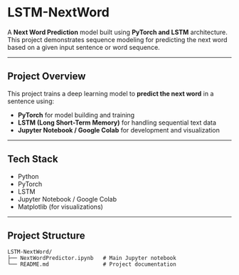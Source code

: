 #  LSTM-NextWord

A **Next Word Prediction** model built using **PyTorch and LSTM** architecture.  
This project demonstrates sequence modeling for predicting the next word based on a given input sentence or word sequence.

---

##  Project Overview

This project trains a deep learning model to **predict the next word** in a sentence using:
-  **PyTorch** for model building and training  
-  **LSTM (Long Short-Term Memory)** for handling sequential text data  
-  **Jupyter Notebook / Google Colab** for development and visualization  

---

##  Tech Stack
- Python
- PyTorch
- LSTM
- Jupyter Notebook / Google Colab
- Matplotlib (for visualizations)

---

## Project Structure
```text
LSTM-NextWord/
├── NextWordPredictor.ipynb   # Main Jupyter notebook
└── README.md                 # Project documentation
